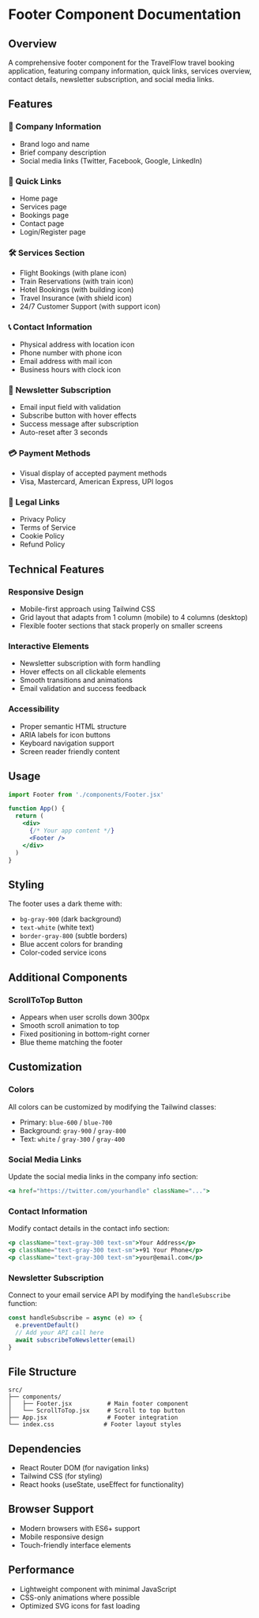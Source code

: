 # Footer Component Documentation

## Overview
A comprehensive footer component for the TravelFlow travel booking application, featuring company information, quick links, services overview, contact details, newsletter subscription, and social media links.

## Features

### 🏢 Company Information
- Brand logo and name
- Brief company description
- Social media links (Twitter, Facebook, Google, LinkedIn)

### 🔗 Quick Links
- Home page
- Services page
- Bookings page
- Contact page
- Login/Register page

### 🛠️ Services Section
- Flight Bookings (with plane icon)
- Train Reservations (with train icon)
- Hotel Bookings (with building icon)
- Travel Insurance (with shield icon)
- 24/7 Customer Support (with support icon)

### 📞 Contact Information
- Physical address with location icon
- Phone number with phone icon
- Email address with mail icon
- Business hours with clock icon

### 📧 Newsletter Subscription
- Email input field with validation
- Subscribe button with hover effects
- Success message after subscription
- Auto-reset after 3 seconds

### 💳 Payment Methods
- Visual display of accepted payment methods
- Visa, Mastercard, American Express, UPI logos

### 📄 Legal Links
- Privacy Policy
- Terms of Service
- Cookie Policy
- Refund Policy

## Technical Features

### Responsive Design
- Mobile-first approach using Tailwind CSS
- Grid layout that adapts from 1 column (mobile) to 4 columns (desktop)
- Flexible footer sections that stack properly on smaller screens

### Interactive Elements
- Newsletter subscription with form handling
- Hover effects on all clickable elements
- Smooth transitions and animations
- Email validation and success feedback

### Accessibility
- Proper semantic HTML structure
- ARIA labels for icon buttons
- Keyboard navigation support
- Screen reader friendly content

## Usage

```jsx
import Footer from './components/Footer.jsx'

function App() {
  return (
    <div>
      {/* Your app content */}
      <Footer />
    </div>
  )
}
```

## Styling

The footer uses a dark theme with:
- `bg-gray-900` (dark background)
- `text-white` (white text)
- `border-gray-800` (subtle borders)
- Blue accent colors for branding
- Color-coded service icons

## Additional Components

### ScrollToTop Button
- Appears when user scrolls down 300px
- Smooth scroll animation to top
- Fixed positioning in bottom-right corner
- Blue theme matching the footer

## Customization

### Colors
All colors can be customized by modifying the Tailwind classes:
- Primary: `blue-600` / `blue-700`
- Background: `gray-900` / `gray-800`
- Text: `white` / `gray-300` / `gray-400`

### Social Media Links
Update the social media links in the company info section:
```jsx
<a href="https://twitter.com/yourhandle" className="...">
```

### Contact Information
Modify contact details in the contact info section:
```jsx
<p className="text-gray-300 text-sm">Your Address</p>
<p className="text-gray-300 text-sm">+91 Your Phone</p>
<p className="text-gray-300 text-sm">your@email.com</p>
```

### Newsletter Subscription
Connect to your email service API by modifying the `handleSubscribe` function:
```jsx
const handleSubscribe = async (e) => {
  e.preventDefault()
  // Add your API call here
  await subscribeToNewsletter(email)
}
```

## File Structure
```
src/
├── components/
│   ├── Footer.jsx          # Main footer component
│   └── ScrollToTop.jsx     # Scroll to top button
├── App.jsx                 # Footer integration
└── index.css              # Footer layout styles
```

## Dependencies
- React Router DOM (for navigation links)
- Tailwind CSS (for styling)
- React hooks (useState, useEffect for functionality)

## Browser Support
- Modern browsers with ES6+ support
- Mobile responsive design
- Touch-friendly interface elements

## Performance
- Lightweight component with minimal JavaScript
- CSS-only animations where possible
- Optimized SVG icons for fast loading
